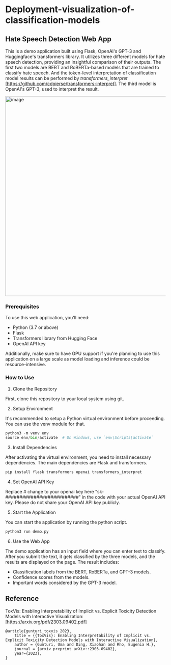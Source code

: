 # Deployment-visualization-of-classification-models

## Hate Speech Detection Web App
This is a demo application built using Flask, OpenAI's GPT-3 and Huggingface's transformers library. It utilizes three different models for hate speech detection, providing an insightful comparison of their outputs. The first two models are BERT and RoBERTa-based models that are trained to classify hate speech. And the token-level interpretation of classification model results can be performed by _transformers_interpret_ [https://github.com/cdpierse/transformers-interpret]. The third model is OpenAI's GPT-3, used to interpret the result.

<img width="628" alt="image" src="https://github.com/xding2/Deployment-visualization-of-classification-models/assets/79544136/730b5c54-579a-471d-871f-a8b55b39a1ce">

### Prerequisites
To use this web application, you'll need:

- Python (3.7 or above)
- Flask
- Transformers library from Hugging Face
- OpenAI API key
  
Additionally, make sure to have GPU support if you're planning to use this application on a large scale as model loading and inference could be resource-intensive.

### How to Use
1. Clone the Repository

First, clone this repository to your local system using git.

2. Setup Environment

It's recommended to setup a Python virtual environment before proceeding. You can use the venv module for that.

```python
python3 -m venv env
source env/bin/activate  # On Windows, use `env\Scripts\activate`
```

3. Install Dependencies

After activating the virtual environment, you need to install necessary dependencies. The main dependencies are Flask and transformers.

```python
pip install flask transformers openai transformers_interpret
```

4. Set OpenAI API Key

Replace # change to your openai key here "sk-##########################" in the code with your actual OpenAI API key. Please do not share your OpenAI API key publicly.

5. Start the Application

You can start the application by running the python script.

```python
python3 run demo.py
```

6. Use the Web App

The demo application has an input field where you can enter text to classify. After you submit the text, it gets classified by the three models, and the results are displayed on the page. The result includes:

- Classification labels from the BERT, RoBERTa, and GPT-3 models.
- Confidence scores from the models.
- Important words considered by the GPT-3 model.

## Reference

ToxVis: Enabling Interpretability of Implicit vs. Explicit Toxicity Detection Models with Interactive Visualization: [https://arxiv.org/pdf/2303.09402.pdf]

```
@article{gunturi_toxvis_2023,
	title = {{ToxVis}: Enabling Interpretability of Implicit vs. Explicit Toxicity Detection Models with Interactive Visualization},
	author = {Gunturi, Uma and Ding, Xiaohan and Rho, Eugenia H.},
	journal = {arxiv preprint arXiv::2303.09402},
  	year={2023},
}
```


